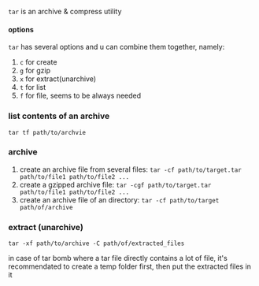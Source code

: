 `tar` is an archive & compress utility

#### options

`tar` has several options and u can combine them together, namely:

1. `c` for create
2. `g` for gzip
3. `x` for extract(unarchive)
4. `t` for list
5. `f` for file, seems to be always needed

### list contents of an archive

`tar tf path/to/archvie`

### archive

1. create an archive file from several files: `tar -cf path/to/target.tar path/to/file1 path/to/file2 ...`
2. create a gzipped archive file: `tar -cgf path/to/target.tar path/to/file1 path/to/file2 ...`
3. create an archive file of an directory: `tar -cf path/to/target path/of/archive`
### extract (unarchive)

`tar -xf path/to/archive -C path/of/extracted_files`

in case of tar bomb where a tar file directly contains a lot of file, it's recommendated to create a temp folder first, then put the extracted files in it
